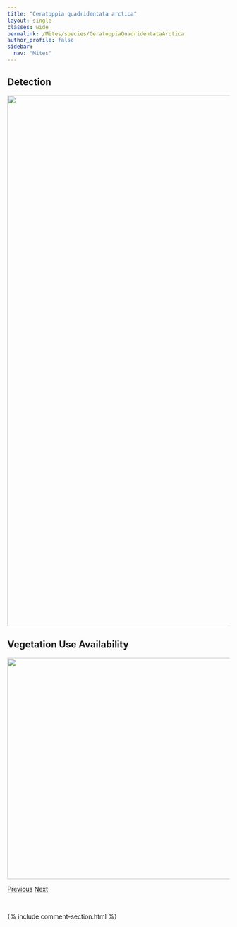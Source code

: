 ```yaml
---
title: "Ceratoppia quadridentata arctica"
layout: single
classes: wide
permalink: /Mites/species/CeratoppiaQuadridentataArctica
author_profile: false
sidebar:
  nav: "Mites"
---
```


<h2>Detection</h2>

<a href="https://drive.google.com/uc?export=view&id=1Gc1f5i4UZ2pCsgYdfP-dOvvX-0SMjiPZ">
<img src="https://drive.google.com/uc?export=view&id=1Gc1f5i4UZ2pCsgYdfP-dOvvX-0SMjiPZ" height = "1200" width = "800">
</a>


<h2>Vegetation Use Availability</h2>

<a href="https://drive.google.com/uc?export=view&id=1ZngpaFpyeiz5pw9a8raFxuvgdo_X2I3P">
<img src="https://drive.google.com/uc?export=view&id=1ZngpaFpyeiz5pw9a8raFxuvgdo_X2I3P" height = "500" width = "1000">
</a>


<a href="/DevelopmentWebsite/Mites/species/CeratoppiaBipilis" class="pagination--pager" title="Ceratoppia bipilis">Previous</a> <a href="/DevelopmentWebsite/Mites/species/CeratozetesCuspidatus" class="pagination--pager" title="Ceratozetes cuspidatus">Next</a>

<p>&nbsp;</p>

{% include comment-section.html %}
